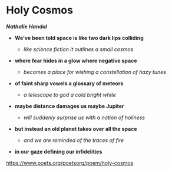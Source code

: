 # Holy Cosmos
**_Nathalie Handal_**

- **We’ve been told space
is like two dark lips colliding**

   - _like science fiction
it outlines a small cosmos_

 - **where fear hides in a glow
where negative space**

   - _becomes a place for wishing
a constellation of hazy tunes_

 - **of faint sharp vowels
a glossary of meteors**

   - _a telescope to god
a cold bright white_

 - **maybe distance damages us
maybe Jupiter**

   - _will suddenly surprise us
with a notion of holiness_

 - **but instead an old planet
takes over all the space**

   - _and we are reminded
of the traces of fire_

 - **in our gaze
defining our infidelities**

https://www.poets.org/poetsorg/poem/holy-cosmos
